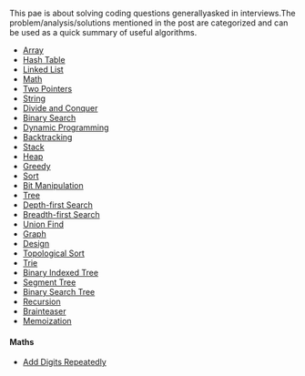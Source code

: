 This pae is about solving coding questions generallyasked in interviews.The problem/analysis/solutions mentioned in the post are categorized and can be used as a quick summary of useful algorithms. 


- [Array]()
- [Hash Table]()
- [Linked List]()
- [Math]()
- [Two Pointers]()
- [String]()
- [Divide and Conquer]()
- [Binary Search]()
- [Dynamic Programming]()
- [Backtracking]()
- [Stack]()
- [Heap]()
- [Greedy]()
- [Sort]()
- [Bit Manipulation]()
- [Tree]()
- [Depth-first Search]()
- [Breadth-first Search]()
- [Union Find]()
- [Graph]()
- [Design]()
- [Topological Sort]()
- [Trie]()
- [Binary Indexed Tree]()
- [Segment Tree]()
- [Binary Search Tree]()
- [Recursion]()
- [Brainteaser]()
- [Memoization]()


#### Maths
- [Add Digits Repeatedly](https://github.com/sdasgup3/CodingPuzzles/blob/master/bySite/leetCode/addDigits/README.md )

